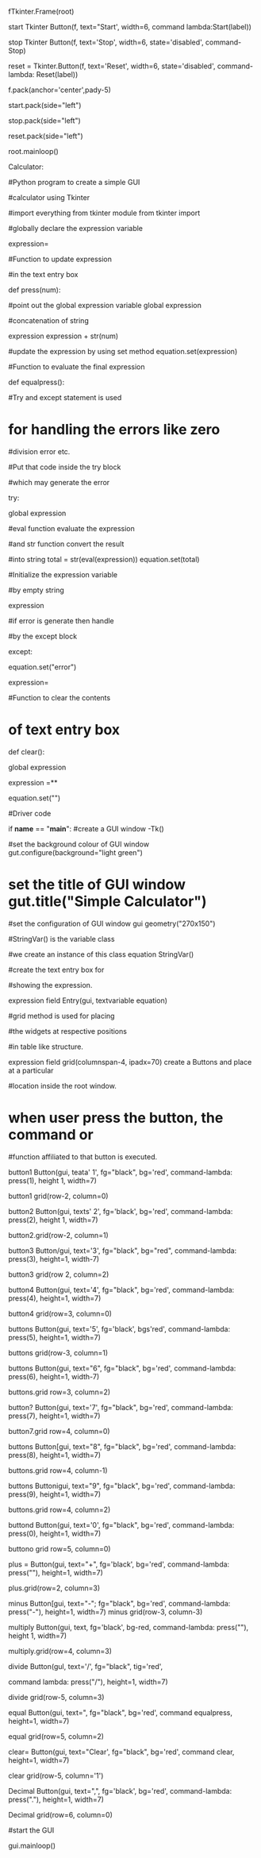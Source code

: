 fTkinter.Frame(root)

start Tkinter Button(f, text="Start', width=6, command lambda:Start(label))

stop Tkinter Button(f, text='Stop', width=6, state='disabled', command-Stop)

reset = Tkinter.Button(f, text='Reset', width=6, state='disabled', command-lambda: Reset(label))

f.pack(anchor='center',pady-5)

start.pack(side="left")

stop.pack(side="left")

reset.pack(side="left")

root.mainloop()

Calculator:

#Python program to create a simple GUI

#calculator using Tkinter

#import everything from tkinter module from tkinter import

#globally declare the expression variable

expression=

#Function to update expression

#in the text entry box

def press(num):

#point out the global expression variable
global expression

#concatenation of string

expression expression + str(num)

#update the expression by using set method equation.set(expression)

#Function to evaluate the final expression

def equalpress():

#Try and except statement is used

# for handling the errors like zero

#division error etc.

#Put that code inside the try block

#which may generate the error

try:

global expression

#eval function evaluate the expression

#and str function convert the result

#into string total = str(eval(expression))
equation.set(total)

#Initialize the expression variable

#by empty string

expression

#if error is generate then handle

#by the except block

except:

equation.set("error")

expression=

#Function to clear the contents

# of text entry box

def clear():

global expression

expression =**

equation.set("")

#Driver code

if __name__ == "__main__":
#create a GUI window -Tk()

#set the background colour of GUI window gut.configure(background="light green")

# set the title of GUI window gut.title("Simple Calculator")

#set the configuration of GUI window gui geometry("270x150")

#StringVar() is the variable class

#we create an instance of this class equation StringVar()

#create the text entry box for

#showing the expression.

expression field Entry(gui, textvariable equation)

#grid method is used for placing

#the widgets at respective positions

#in table like structure.

expression field grid(columnspan-4, ipadx=70)
create a Buttons and place at a particular

#location inside the root window.

# when user press the button, the command or

#function affiliated to that button is executed.

button1 Button(gui, teata' 1', fg="black", bg='red', command-lambda: press(1), height 1, width=7)

button1 grid(row-2, column=0)

button2 Button(gui, texts' 2', fg='black', bg='red', command-lambda: press(2), height 1, width=7)

button2.grid(row-2, column=1)

button3 Button/gui, text='3', fg="black", bg="red", command-lambda: press(3), height=1, width-7)

button3 grid(row 2, column=2)

button4 Button(gui, text='4', fg="black", bg='red', command-lambda: press(4), height=1, width=7)

button4 grid(row=3, column=0)

buttons Button(gui, text='5', fg='black', bgs'red', command-lambda: press(5), height=1, width=7)

buttons grid(row-3, column=1)

buttons Button(gui, text="6", fg="black", bg='red',
command-lambda: press(6), height=1, width-7)

buttons.grid row=3, column=2)

button? Button(gui, text='7', fg="black", bg='red', command-lambda: press(7), height=1, width=7)

button7.grid row=4, column=0)

buttons Button[gui, text="8", fg="black", bg='red', command-lambda: press(8), height=1, width=7)

buttons.grid row=4, column-1)

buttons Buttonigui, text="9", fg="black", bg='red', command-lambda: press(9), height=1, width=7)

buttons.grid row=4, column=2)

buttond Button(gui, text='0', fg="black", bg='red', command-lambda: press(0), height=1, width=7)

buttono grid row=5, column=0)

plus = Button(gui, text="+", fg='black', bg='red', command-lambda: press(""), height=1, width=7)

plus.grid(row=2, column=3)

minus Button[gui, text="-"; fg="black", bg='red', command-lambda: press("-"), height=1, width=7)
minus grid(row-3, column-3)

multiply Button(gui, text, fg='black', bg-red, command-lambda: press(""), height 1, width=7)

multiply.grid(row=4, column=3)

divide Button(gul, text='/', fg="black", tig='red',

command lambda: press("/"), height=1, width=7)

divide grid(row-5, column=3)

equal Button(gui, text=", fg="black", bg='red', command equalpress, height=1, width=7)

equal grid(row=5, column=2)

clear= Button(gui, text="Clear', fg="black", bg='red', command clear, height=1, width=7)

clear grid(row-5, column='1')

Decimal Button(gui, text=",", fg='black', bg='red', command-lambda: press("."), height=1, width=7)

Decimal grid(row=6, column=0)

#start the GUI

gui.mainloop()



